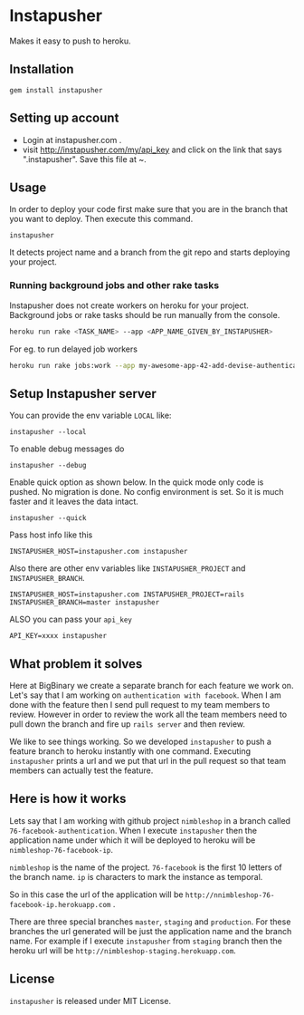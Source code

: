 # Instapusher

Makes it easy to push to heroku.

## Installation

    gem install instapusher

## Setting up account

* Login at instapusher.com .
* visit http://instapusher.com/my/api_key and click on the link that says ".instapusher". Save this file at ~.

## Usage

In order to deploy your code first make sure that you are in the branch that you want to deploy. 
Then execute this command.

    instapusher

It detects project name and a branch from the git repo and starts deploying your project.

### Running background jobs and other rake tasks

Instapusher does not create workers on heroku for your project.
Background jobs or rake tasks should be run manually from the console.

``` sh
heroku run rake <TASK_NAME> --app <APP_NAME_GIVEN_BY_INSTAPUSHER>
```

For eg. to run delayed job workers

``` sh
heroku run rake jobs:work --app my-awesome-app-42-add-devise-authentication-ip
```

## Setup Instapusher server

You can provide the env variable `LOCAL` like:

    instapusher --local

To enable debug messages do

    instapusher --debug

Enable quick option as shown below. In the quick mode only code is
pushed. No migration is done. No config environment is set. So it is
much faster and it leaves the data intact.

    instapusher --quick

Pass host info like this

    INSTAPUSHER_HOST=instapusher.com instapusher

Also there are other env variables like `INSTAPUSHER_PROJECT` and `INSTAPUSHER_BRANCH`.

    INSTAPUSHER_HOST=instapusher.com INSTAPUSHER_PROJECT=rails INSTAPUSHER_BRANCH=master instapusher

ALSO you can pass your `api_key`

    API_KEY=xxxx instapusher

## What problem it solves

Here at BigBinary we create a separate branch for each feature we work
on. Let's say that I am working on `authentication with facebook`.
When I am done with the feature then I send pull request to my team
members to review. However in order to review the work all the team
members need to pull down the branch and fire up `rails server` and then
review.

We like to see things working. So we developed `instapusher` to push a
feature branch to heroku instantly with one command. Executing
`instapusher` prints a url and we put that url in the pull request so
that team members can actually test the feature.

## Here is how it works

Lets say that I am working with github project `nimbleshop` in a branch called
`76-facebook-authentication`. When I execute `instapusher` then the
application name under which it will be deployed to heroku will be
`nimbleshop-76-facebook-ip`.

`nimbleshop` is the name of the project.
`76-facebook` is the first 10 letters of the branch name.
`ip` is characters to mark the instance as temporal.

So in this case the url of the application will be
`http://nnimbleshop-76-facebook-ip.herokuapp.com` .

There are three special branches `master`, `staging` and `production`.
For these branches the url generated will be just the application name and the
branch name. For example if I execute `instapusher` from `staging`
branch then the heroku url will be
`http://nimbleshop-staging.herokuapp.com`.

## License

`instapusher` is released under MIT License.
